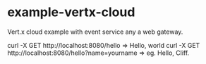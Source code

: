 # example-vertx-cloud
Vert.x cloud example with event service any a web gateway. 

curl -X GET http://localhost:8080/hello => Hello, world 
curl -X GET http://localhost:8080/hello?name=yourname => eg. Hello, Cliff.
